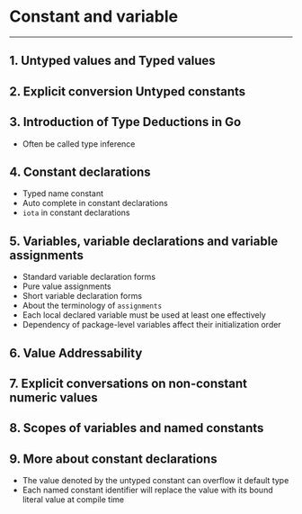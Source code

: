 # Constant and variable
---
## 1. Untyped values and Typed values

## 2. Explicit conversion Untyped constants

## 3. Introduction of Type Deductions in Go
  - Often be called type inference

## 4. Constant declarations
 - Typed name constant
 - Auto complete in constant declarations
 - `iota` in constant declarations

## 5. Variables, variable declarations and variable assignments
  - Standard variable declaration forms
  - Pure value assignments
  - Short variable declaration forms
  - About the terminology of `assignments`
  - Each local declared variable must be used at least one effectively
  - Dependency of package-level variables affect their initialization order

## 6. Value Addressability

## 7. Explicit conversations on non-constant numeric values

## 8. Scopes of variables and named constants

## 9. More about constant declarations
  - The value denoted by the untyped constant can overflow it default type
  - Each named constant identifier will replace the value with its bound literal value at compile time  

